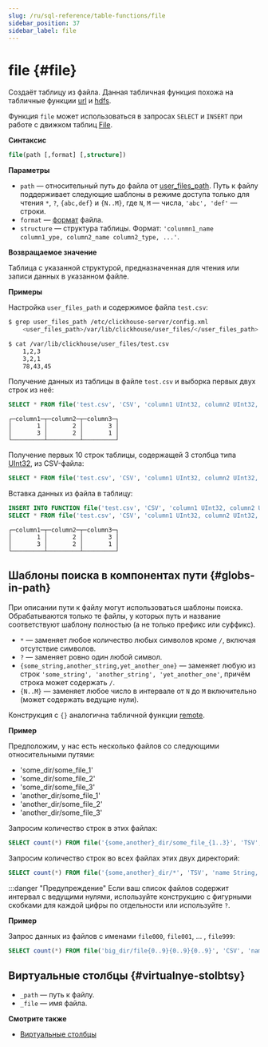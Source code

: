 ```yaml
---
slug: /ru/sql-reference/table-functions/file
sidebar_position: 37
sidebar_label: file
---
```


# file {#file}

Создаёт таблицу из файла. Данная табличная функция похожа на табличные функции [url](../../sql-reference/table-functions/url.md) и [hdfs](../../sql-reference/table-functions/hdfs.md).

Функция `file` может использоваться в запросах `SELECT` и `INSERT` при работе с движком таблиц [File](../../engines/table-engines/special/file.md).

**Синтаксис**

``` sql
file(path [,format] [,structure])
```

**Параметры**

-   `path` — относительный путь до файла от [user_files_path](../../sql-reference/table-functions/file.md#server_configuration_parameters-user_files_path). Путь к файлу поддерживает следующие шаблоны в режиме доступа только для чтения `*`, `?`, `{abc,def}` и `{N..M}`, где `N`, `M` — числа, `'abc', 'def'` — строки.
-   `format` — [формат](../../interfaces/formats.md#formats) файла.
-   `structure` — структура таблицы. Формат: `'colunmn1_name column1_ype, column2_name column2_type, ...'`.

**Возвращаемое значение**

Таблица с указанной структурой, предназначенная для чтения или записи данных в указанном файле.

**Примеры**

Настройка `user_files_path` и содержимое файла `test.csv`:

``` bash
$ grep user_files_path /etc/clickhouse-server/config.xml
    <user_files_path>/var/lib/clickhouse/user_files/</user_files_path>

$ cat /var/lib/clickhouse/user_files/test.csv
    1,2,3
    3,2,1
    78,43,45
```

Получение данных из таблицы в файле `test.csv` и выборка первых двух строк из неё:

``` sql
SELECT * FROM file('test.csv', 'CSV', 'column1 UInt32, column2 UInt32, column3 UInt32') LIMIT 2;
```

``` text
┌─column1─┬─column2─┬─column3─┐
│       1 │       2 │       3 │
│       3 │       2 │       1 │
└─────────┴─────────┴─────────┘
```

Получение первых 10 строк таблицы, содержащей 3 столбца типа [UInt32](../../sql-reference/data-types/int-uint.md), из CSV-файла:

``` sql
SELECT * FROM file('test.csv', 'CSV', 'column1 UInt32, column2 UInt32, column3 UInt32') LIMIT 10;
```

Вставка данных из файла в таблицу:

``` sql
INSERT INTO FUNCTION file('test.csv', 'CSV', 'column1 UInt32, column2 UInt32, column3 UInt32') VALUES (1, 2, 3), (3, 2, 1);
SELECT * FROM file('test.csv', 'CSV', 'column1 UInt32, column2 UInt32, column3 UInt32');
```

``` text
┌─column1─┬─column2─┬─column3─┐
│       1 │       2 │       3 │
│       3 │       2 │       1 │
└─────────┴─────────┴─────────┘
```

## Шаблоны поиска в компонентах пути {#globs-in-path}

При описании пути к файлу могут использоваться шаблоны поиска. Обрабатываются только те файлы, у которых путь и название соответствуют шаблону полностью (а не только префикс или суффикс).

-   `*` — заменяет любое количество любых символов кроме `/`, включая отсутствие символов.
-   `?` — заменяет ровно один любой символ.
-   `{some_string,another_string,yet_another_one}` — заменяет любую из строк `'some_string', 'another_string', 'yet_another_one'`, причём строка может содержать `/`.
-   `{N..M}` — заменяет любое число в интервале от `N` до `M` включительно (может содержать ведущие нули).

Конструкция с `{}` аналогична табличной функции [remote](remote.md).

**Пример**

Предположим, у нас есть несколько файлов со следующими относительными путями:

-   'some_dir/some_file_1'
-   'some_dir/some_file_2'
-   'some_dir/some_file_3'
-   'another_dir/some_file_1'
-   'another_dir/some_file_2'
-   'another_dir/some_file_3'

Запросим количество строк в этих файлах:

``` sql
SELECT count(*) FROM file('{some,another}_dir/some_file_{1..3}', 'TSV', 'name String, value UInt32');
```

Запросим количество строк во всех файлах этих двух директорий:

``` sql
SELECT count(*) FROM file('{some,another}_dir/*', 'TSV', 'name String, value UInt32');
```

:::danger "Предупреждение"
    Если ваш список файлов содержит интервал с ведущими нулями, используйте конструкцию с фигурными скобками для каждой цифры по отдельности или используйте `?`.

**Пример**

Запрос данных из файлов с именами `file000`, `file001`, … , `file999`:

``` sql
SELECT count(*) FROM file('big_dir/file{0..9}{0..9}{0..9}', 'CSV', 'name String, value UInt32');
```

## Виртуальные столбцы {#virtualnye-stolbtsy}

-   `_path` — путь к файлу.
-   `_file` — имя файла.

**Смотрите также**

-   [Виртуальные столбцы](index.md#table_engines-virtual_columns)
